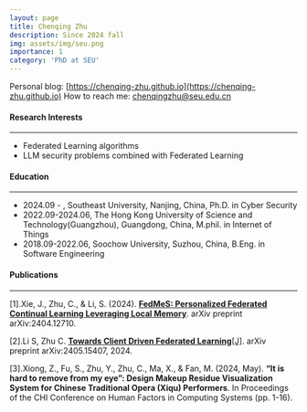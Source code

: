 ```yaml
---
layout: page
title: Chenqing Zhu
description: Since 2024 fall
img: assets/img/seu.png
importance: 1
category: 'PhD at SEU'
---
```

Personal blog: [https://chenqing-zhu.github.io](https://chenqing-zhu.github.io)
How to reach me: chenqingzhu@seu.edu.cn

#### Research Interests
---
- Federated Learning algorithms
- LLM security problems combined with Federated Learning

#### Education
---
- 2024.09 - , Southeast University, Nanjing, China, Ph.D. in Cyber Security
- 2022.09-2024.06, The Hong Kong University of Science and Technology(Guangzhou), Guangdong, China, M.phil. in Internet of Things
- 2018.09-2022.06, Soochow University, Suzhou, China, B.Eng. in Software Engineering

#### Publications
---
[1].Xie, J., Zhu, C., & Li, S. (2024). [**FedMeS: Personalized Federated Continual Learning Leveraging Local Memory**](https://arxiv.org/pdf/2404.12710). arXiv preprint arXiv:2404.12710.

[2].Li S, Zhu C. [**Towards Client Driven Federated Learning**[J]](https://arxiv.org/pdf/2405.15407). arXiv preprint arXiv:2405.15407, 2024.

[3].Xiong, Z., Fu, S., Zhu, Y., Zhu, C., Ma, X., & Fan, M. (2024, May). **“It is hard to remove from my eye”: Design Makeup Residue Visualization System for Chinese Traditional Opera (Xiqu) Performers**. In Proceedings of the CHI Conference on Human Factors in Computing Systems (pp. 1-16).
